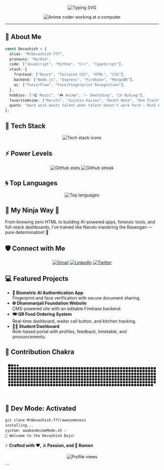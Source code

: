 <!-- Typing Header -->
<p align="center">
  <img src="https://readme-typing-svg.demolab.com?font=Fira+Code&duration=3000&pause=500&color=38BDF8&center=true&vCenter=true&width=435&lines=Yokoso,+watashi+no+purofiruru+I'm+Devashish+Pillay!;Full+Stack+%7C+AI+Developer;Anime+Lover+%7C+Cyberpunk+Visionary;Let's+Code+Something+Awesome+%F0%9F%9A%80" alt="Typing SVG" />
</p>

<!-- Anime Banner -->
<p align="center">
  <img src="https://media0.giphy.com/media/v1.Y2lkPTc5MGI3NjExOXNtbXRmd2V4d2FjMHJmeDJ3bmV2YWU4dXhnNXBhMXZqbW5mbHA4aCZlcD12MV9pbnRlcm5hbF9naWZfYnlfaWQmY3Q9Zw/QfCQQQAI860CXZY9qs/giphy.gif" width="300" alt="Anime coder working at a computer">
</p>

---

## 🧠 About Me

```typescript
const Devashish = {
  alias: "MrDevashish-777",
  pronouns: "He/Him",
  code: ["JavaScript", "Python", "C++", "TypeScript"],
  stack: {
    frontend: ["React", "Tailwind CSS", "HTML", "CSS"],
    backend: ["Node.js", "Express", "Firebase", "MongoDB"],
    ai: ["TensorFlow", "Face/Fingerprint Recognition"],
  },
  hobbies: ["🎧 Music", "🎮 Anime", "✏️ Sketching", "🚴‍♂️ Biking"],
  favoriteAnime: ["Naruto", "Jujutsu Kaisen", "Death Note", "One Piece", "Bleach"],
  quote: "Hard work beats talent when talent doesn't work hard — Rock Lee 🍃"
};
```

## 🧰 Tech Stack
<p align="center">
  <img src="https://skillicons.dev/icons?i=react,js,ts,html,css,nodejs,express,mongodb,firebase,python,figma,tailwind&perline=6" alt="Tech stack icons" />
</p>

## ⚡ Power Levels
<p align="center">
  <img src="https://github-readme-stats.vercel.app/api?username=MrDevashish-777&show_icons=true&theme=tokyonight&hide_title=true" alt="GitHub stats" />
  <img src="https://github-readme-streak-stats.herokuapp.com?user=MrDevashish-777&theme=tokyonight&hide_border=true&date_format=M%20j%5B%2C%20Y%5D" alt="GitHub streak" />
</p>

## 🌀 Top Languages
<p align="center">
  <img src="https://github-readme-stats.vercel.app/api/top-langs/?username=MrDevashish-777&layout=compact&theme=tokyonight&langs_count=8" alt="Top languages" />
</p>

## 🎴 My Ninja Way 🥷
From knowing zero HTML to building AI-powered apps, forensic tools, and full-stack dashboards, I’ve trained like Naruto mastering the Rasengan — pure determination! 💪

## 🛡️ Connect with Me
<p align="center">
  <a href="mailto:devashishpillay777@gmail.com"><img src="https://img.shields.io/badge/-Gmail-EA4335?style=for-the-badge&logo=gmail&logoColor=white" alt="Gmail" /></a>
  <a href="https://www.linkedin.com/in/devashishpillay/"><img src="https://img.shields.io/badge/-LinkedIn-0077B5?style=for-the-badge&logo=linkedin&logoColor=white" alt="LinkedIn" /></a>
  <a href="https://twitter.com/devashish_777"><img src="https://img.shields.io/badge/-Twitter-1DA1F2?style=for-the-badge&logo=twitter&logoColor=white" alt="Twitter" /></a>
</p>

## 💻 Featured Projects
- **🧠 Biometric AI Authentication App**  
  Fingerprint and face verification with secure document sharing.  
- **🌐 Dhammanjali Foundation Website**  
  CMS-powered site with an editable Firebase backend.  
- **🍽️ QR Food Ordering System**  
  Real-time dashboard, waiter call button, and kitchen tracking.  
- **🧑‍🎓 Student Dashboard**  
  Role-based portal with profiles, feedback, timetable, and announcements.

## 🐍 Contribution Chakra
<p align="center">
  <img src="https://raw.githubusercontent.com/platane/snk/output/github-contribution-grid-snake.svg" alt="GitHub contribution snake animation" />
</p>

## 🧬 Dev Mode: Activated
```bash
git clone MrDevashish-777/awesomeness
installing...
system: awakenAnimeMode.sh ✅
💫 Welcome to the Devashish Dojo!
```

⚡ **Crafted with ❤️, ⚔️ Passion, and 🍜 Ramen**

<!-- Visitor Count -->
<p align="center">
  <img src="https://komarev.com/ghpvc/?username=MrDevashish-777&style=for-the-badge&color=blueviolet" alt="Profile views" />
</p>
```
